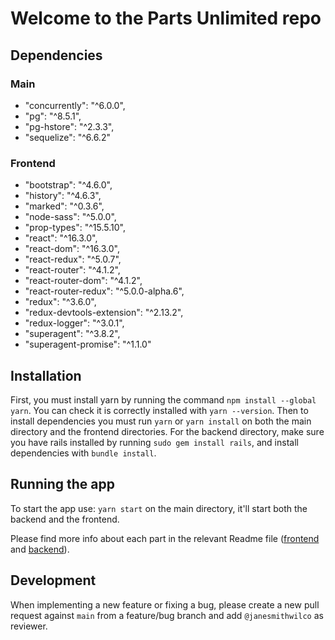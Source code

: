 # Welcome to the Parts Unlimited repo

## Dependencies 

### Main
- "concurrently": "^6.0.0",
- "pg": "^8.5.1",
- "pg-hstore": "^2.3.3",
- "sequelize": "^6.6.2"
### Frontend
- "bootstrap": "^4.6.0",
- "history": "^4.6.3",
- "marked": "^0.3.6",
- "node-sass": "^5.0.0",
- "prop-types": "^15.5.10",
- "react": "^16.3.0",
- "react-dom": "^16.3.0",
- "react-redux": "^5.0.7",
- "react-router": "^4.1.2",
- "react-router-dom": "^4.1.2",
- "react-router-redux": "^5.0.0-alpha.6",
- "redux": "^3.6.0",
- "redux-devtools-extension": "^2.13.2",
- "redux-logger": "^3.0.1",
- "superagent": "^3.8.2",
- "superagent-promise": "^1.1.0"

## Installation

First, you must install yarn by running the command `npm install --global yarn`. You can check it is correctly installed with `yarn --version`.
Then to install dependencies you must run `yarn` or `yarn install` on both the main directory and the frontend directories.
For the backend directory, make sure you have rails installed by running `sudo gem install rails`, and install dependencies with `bundle install`.

## Running the app

To start the app use: `yarn start` on the main directory, it'll start both the backend and the frontend.

Please find more info about each part in the relevant Readme file ([frontend](frontend/readme.md) and [backend](backend/README.md)).

## Development

When implementing a new feature or fixing a bug, please create a new pull request against `main` from a feature/bug branch and add `@janesmithwilco` as reviewer.
